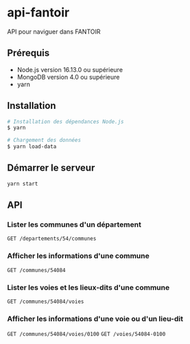 # api-fantoir
API pour naviguer dans FANTOIR

## Prérequis

- Node.js version 16.13.0 ou supérieure
- MongoDB version 4.0 ou supérieure
- yarn

## Installation

```bash
# Installation des dépendances Node.js
$ yarn

# Chargement des données
$ yarn load-data
```

## Démarrer le serveur

```bash
yarn start
```

## API

### Lister les communes d'un département

`GET /departements/54/communes`

### Afficher les informations d'une commune

`GET /communes/54084`

### Lister les voies et les lieux-dits d'une commune

`GET /communes/54084/voies`

### Afficher les informations d'une voie ou d'un lieu-dit

`GET /communes/54084/voies/0100`
`GET /voies/54084-0100`
